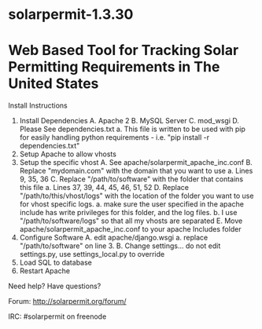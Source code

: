 solarpermit-1.3.30
===============
Web Based Tool for Tracking Solar Permitting Requirements in The United States
===============

Install Instructions

1.  Install Dependencies
    A. Apache 2
    B. MySQL Server
    C. mod_wsgi
    D. Please See dependencies.txt
        a.  This file is written to be used with pip for easily handling python requirements - i.e. "pip install -r dependencies.txt"
2.  Setup Apache to allow vhosts
3.  Setup the specific vhost
    A.  See apache/solarpermit_apache_inc.conf
    B.  Replace "mydomain.com" with the domain that you want to use
        a.  Lines 9, 35, 36
    C.  Replace "/path/to/software" with the folder that contains this file
        a.  Lines 37, 39, 44, 45, 46, 51, 52
    D.  Replace "/path/to/this/vhost/logs" with the location of the folder you
        want to use for vhost specific logs.
        a.  make sure the user specified in the apache include has write
            privileges for this folder, and the log files.
        b.  I use "/path/to/software/logs" so that all my vhosts are separated
    E.  Move apache/solarpermit_apache_inc.conf to your apache Includes folder
4. Configure Software
    A. edit apache/django.wsgi
        a.  replace "/path/to/software" on line 3.
    B. Change settings... do not edit settings.py, use settings_local.py to
       override
5. Load SQL to database
6. Restart Apache
      
Need help?  Have questions?

Forum: http://solarpermit.org/forum/

IRC: #solarpermit on freenode

